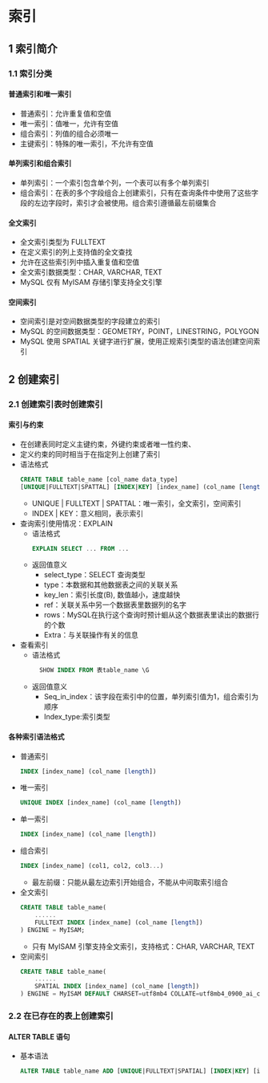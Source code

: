 <link href="style.css" rel="stylesheet">

<h1> 索引 </h1>
<h2> 1 索引简介 </h2>
<h3> 1.1 索引分类 </h3>
<h4> 普通索引和唯一索引 </h4>

  - 普通索引：允许重复值和空值
  - 唯一索引：值唯一，允许有空值
  - 组合索引：列值的组合必须唯一
  - 主键索引：特殊的唯一索引，不允许有空值

<h4> 单列索引和组合索引 </h4>

  - 单列索引：一个索引包含单个列，一个表可以有多个单列索引
  - 组合索引：在表的多个字段组合上创建索引，只有在查询条件中使用了这些字段的左边字段时，索引才会被使用。组合索引遵循最左前缀集合

<h4> 全文索引 </h4>

  - 全文索引类型为 FULLTEXT
  - 在定义索引的列上支持值的全文查找
  - 允许在这些索引列中插入重复值和空值
  - 全文索引数据类型：CHAR, VARCHAR, TEXT
  - MySQL 仅有 MyISAM 存储引擎支持全文引擎

<h4> 空间索引 </h4>

  - 空间索引是对空间数据类型的字段建立的索引
  - MySQL 的空间数据类型：GEOMETRY，POINT，LINESTRING，POLYGON
  - MySQL 使用 SPATIAL 关键字进行扩展，使用正规索引类型的语法创建空间索引

<h2> 2 创建索引 </h2>
<h3> 2.1 创建索引表时创建索引 </h3>
<h4> 索引与约束 </h4>

  - 在创建表同时定义主键约束，外键约束或者唯一性约束、
  - 定义约束的同时相当于在指定列上创建了索引
  - 语法格式
    ```SQL
    CREATE TABLE table_name [col_name data_type]
    [UNIQUE|FULLTEXT|SPATTAL] [INDEX|KEY] [index_name] (col_name [length]) [ASC|DESC]
    ```
    - UNIQUE | FULLTEXT | SPATTAL：唯一索引，全文索引，空间索引
    - INDEX | KEY：意义相同，表示索引
  - 查询索引使用情况：EXPLAIN
    - 语法格式
      ```SQL
      EXPLAIN SELECT ... FROM ...
      ```
    - 返回值意义
      - select_type：SELECT 查询类型
      - type：本数据和其他数据表之间的关联关系
      - key_len：索引长度(B), 数值越小，速度越快
      - ref：关联关系中另一个数据表里数据列的名字
      - rows：MySQL在执行这个查询时预计蛔从这个数据表里读出的数据行的个数
      - Extra：与关联操作有关的信息
  - 查看索引
    - 语法格式
      ```SQL
        SHOW INDEX FROM 表table_name \G
      ```
    - 返回值意义
      - Seq_in_index：该字段在索引中的位置，单列索引值为1，组合索引为顺序
      - Index_type:索引类型
<h4> 各种索引语法格式 </h4>

  - 普通索引
    ```SQL
    INDEX [index_name] (col_name [length])
    ```
  - 唯一索引
    ```SQL
    UNIQUE INDEX [index_name] (col_name [length])
    ```
  - 单一索引
    ```SQL
    INDEX [index_name] (col_name [length])
    ```
  - 组合索引
    ```SQL
    INDEX [index_name] (col1, col2, col3...)
    ```
    - 最左前缀：只能从最左边索引开始组合，不能从中间取索引组合
  - 全文索引
    ```SQL
    CREATE TABLE table_name(
        ......
        FULLTEXT INDEX [index_name] (col_name [length])
    ) ENGINE = MyISAM; 
    ```
    - 只有 MyISAM 引擎支持全文索引，支持格式：CHAR, VARCHAR, TEXT
  - 空间索引
    ```SQL
    CREATE TABLE table_name(
        ......
        SPATIAL INDEX [index_name] (col_name [length])
    ) ENGINE = MyISAM DEFAULT CHARSET=utf8mb4 COLLATE=utf8mb4_0900_ai_ci; 
    ```

<h3> 2.2 在已存在的表上创建索引 </h3>
<h4> ALTER TABLE 语句 </h4>

  - 基本语法
    ```SQl
    ALTER TABLE table_name ADD [UNIQUE|FULLTEXT|SPATIAL] [INDEX|KEY] [index_name] (col_name [length],...) [ASC|DESC]
    ```